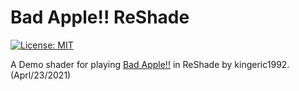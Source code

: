 # Bad Apple!! ReShade
[![License: MIT](https://img.shields.io/badge/License-MIT-blue.svg?style=flat-square)](https://opensource.org/licenses/MIT)

A Demo shader for playing [Bad Apple!!](https://www.youtube.com/watch?v=FtutLA63Cp8) in ReShade by kingeric1992. (Aprl/23/2021)
